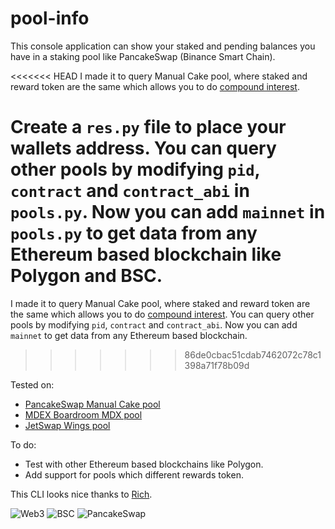 # pool-info

This console application can show your staked and pending balances you have in a staking pool like PancakeSwap (Binance Smart Chain).

<<<<<<< HEAD
I made it to query Manual Cake pool, where staked and reward token are the same which allows you to do [compound interest](https://github.com/luisgdev/farm-calc). 

Create a `res.py` file to place your wallets address.
You can query other pools by modifying `pid`, `contract` and `contract_abi` in `pools.py`.
Now you can add `mainnet` in `pools.py` to get data from any Ethereum based blockchain like Polygon and BSC.
=======
I made it to query Manual Cake pool, where staked and reward token are the same which allows you to do [compound interest](https://github.com/luisgdev/farm-calc). 
You can query other pools by modifying `pid`, `contract` and `contract_abi`.
Now you can add `mainnet` to get data from any Ethereum based blockchain.
>>>>>>> 86de0cbac51cdab7462072c78c1398a71f78b09d

Tested on:
- [PancakeSwap Manual Cake pool](https://bscscan.com/address/0x73feaa1eE314F8c655E354234017bE2193C9E24E#code)
- [MDEX Boardroom MDX pool](https://bscscan.com/address/0x6aEE12e5Eb987B3bE1BA8e621BE7C4804925bA68#code)
- [JetSwap Wings pool](https://bscscan.com/address/0x63d6ec1cdef04464287e2af710ffef9780b6f9f5#code)

To do:
- Test with other Ethereum based blockchains like Polygon.
- Add support for pools which different rewards token.

This CLI looks nice thanks to [Rich](https://github.com/willmcgugan/rich). 

![Web3](https://img.shields.io/badge/-Web3.py-gray?style=flat&logo=ethereum)
![BSC](https://img.shields.io/badge/-BSC-gray?style=flat&logo=binance)
![PancakeSwap](https://img.shields.io/badge/-%F0%9F%A5%9E%20PancakeSwap-gray?style=flat)
